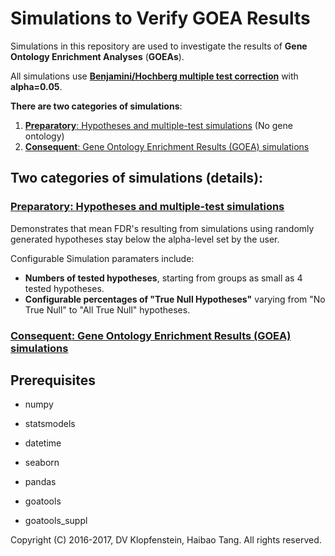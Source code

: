 # Simulations to Verify GOEA Results
Simulations in this repository are used to investigate the results of
**Gene Ontology Enrichment Analyses** (**GOEAs**).

All simulations use [**Benjamini/Hochberg multiple test correction**](
http://www.stat.purdue.edu/~doerge/BIOINFORM.D/FALL06/Benjamini%20and%20Y%20FDR.pdf)
with **alpha=0.05**.

**There are two categories of simulations**:
  1. [**Preparatory**: Hypotheses and multiple-test simulations](
     #preparatory-hypotheses-and-multiple-test-simulations) (No gene ontology)
  2. [**Consequent**: Gene Ontology Enrichment Results (GOEA) simulations](
     #consequent-gene-ontology-enrichment-results-goea-simulations)

## Two categories of simulations (details):
### [**Preparatory**: Hypotheses and multiple-test simulations]()
Demonstrates that mean FDR's resulting from simulations using randomly generated 
hypotheses stay below the alpha-level set by the user.

Configurable Simulation paramaters include:
  * **Numbers of tested hypotheses**, starting from groups as small as 4 tested hypotheses.
  * **Configurable percentages of "True Null Hypotheses"** varying from "No True Null" to "All True Null" hypotheses.

### [**Consequent**: Gene Ontology Enrichment Results (GOEA) simulations]()


## Prerequisites
  * numpy
  * statsmodels
  * datetime
  * seaborn
  * pandas
  
  * goatools
  * goatools_suppl


Copyright (C) 2016-2017, DV Klopfenstein, Haibao Tang. All rights reserved.
